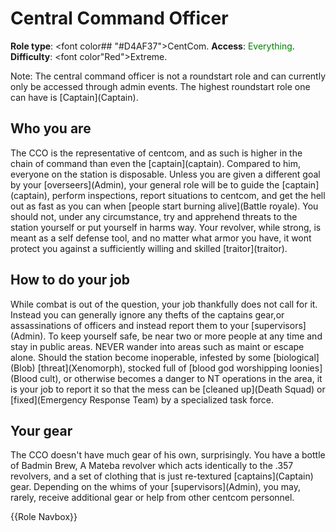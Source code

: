 # Central Command Officer
**Role type**: <font color## "#D4AF37">CentCom</font>. **Access**: <font color="green">Everything</font>. **Difficulty**: <font color"Red">Extreme</font>.



Note: The central command officer is not a roundstart role and can currently only be accessed through admin events. The highest roundstart role one can have is \[Captain](Captain).


## Who you are

The CCO is the representative of centcom, and as such is higher in the chain of command than even the \[captain](captain). Compared to him, everyone on the station is disposable. Unless you are given a different goal by your \[overseers](Admin), your general role will be to guide the \[captain](captain), perform inspections, report situations to centcom, and get the hell out as fast as you can when \[people start burning alive](Battle royale). You should not, under any circumstance, try and apprehend threats to the station yourself or put yourself in harms way. Your revolver, while strong, is meant as a self defense tool, and no matter what armor you have, it wont protect you against a sufficiently willing and skilled \[traitor](traitor).



## How to do your job

While combat is out of the question, your job thankfully does not call for it. Instead you can generally ignore any thefts of the captains gear,or assassinations of officers and instead report them to your \[supervisors](Admin). To keep yourself safe, be near two or more people at any time and stay in public areas. NEVER wander into areas such as maint or escape alone. Should the station become inoperable, infested by some \[biological](Blob) \[threat](Xenomorph), stocked full of \[blood god worshipping loonies](Blood cult), or otherwise becomes a danger to NT operations in the area, it is your job to report it so that the mess can be \[cleaned up](Death Squad) or \[fixed](Emergency Response Team) by a specialized task force.



## Your gear

The CCO doesn't have much gear of his own, surprisingly. You have a bottle of Badmin Brew, A Mateba revolver which acts identically to the .357 revolvers, and a set of clothing that is just re-textured \[captains](Captain) gear. Depending on the whims of your \[supervisors](Admin), you may, rarely, receive additional gear or help from other centcom personnel.

{{Role Navbox}}